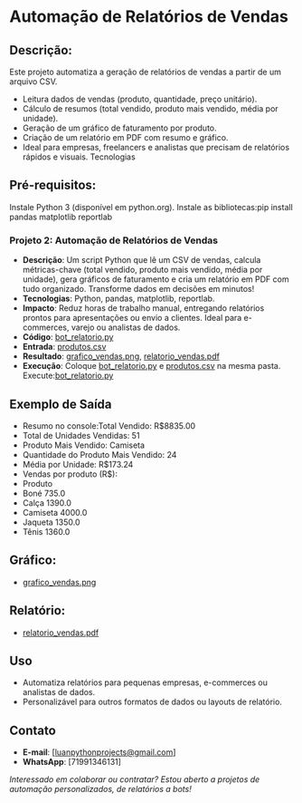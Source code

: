 # Automação de Relatórios de Vendas

## Descrição:
Este projeto automatiza a geração de relatórios de vendas a partir de um arquivo CSV. 

- Leitura dados de vendas (produto, quantidade, preço unitário).
- Cálculo de resumos (total vendido, produto mais vendido, média por unidade).
- Geração de um gráfico de faturamento por produto.
- Criação de um relatório em PDF com resumo e gráfico.
- Ideal para empresas, freelancers e analistas que precisam de relatórios rápidos e visuais.
Tecnologias

## Pré-requisitos:

Instale Python 3 (disponível em python.org).
Instale as bibliotecas:pip install pandas matplotlib reportlab

### Projeto 2: Automação de Relatórios de Vendas
- **Descrição**: Um script Python que lê um CSV de vendas, calcula métricas-chave (total vendido, produto mais vendido, média por unidade), gera gráficos de faturamento e cria um relatório em PDF com tudo organizado. Transforme dados em decisões em minutos!
- **Tecnologias**: Python, pandas, matplotlib, reportlab.
- **Impacto**: Reduz horas de trabalho manual, entregando relatórios prontos para apresentações ou envio a clientes. Ideal para e-commerces, varejo ou analistas de dados.
- **Código**: [bot_relatorio.py](bot_relatorio.py)
- **Entrada**: [produtos.csv](produtos.csv)
- **Resultado**: [grafico_vendas.png](grafico_vendas.png), [relatorio_vendas.pdf](relatorio_vendas.pdf)
- **Execução**: Coloque [bot_relatorio.py](bot_relatorio.py) e [produtos.csv](produtos.csv) na mesma pasta. Execute:[bot_relatorio.py](bot_relatorio.py)




## Exemplo de Saída

- Resumo no console:Total Vendido: R$8835.00
- Total de Unidades Vendidas: 51
- Produto Mais Vendido: Camiseta
- Quantidade do Produto Mais Vendido: 24
- Média por Unidade: R$173.24
- Vendas por produto (R$):
- Produto
- Boné         735.0
- Calça       1390.0
- Camiseta    4000.0
- Jaqueta     1350.0
- Tênis       1360.0


## Gráfico:
- [grafico_vendas.png](grafico_vendas.png)
## Relatório: 
- [relatorio_vendas.pdf](relatorio_vendas.pdf)

## Uso
- Automatiza relatórios para pequenas empresas, e-commerces ou analistas de dados.
- Personalizável para outros formatos de dados ou layouts de relatório.

## Contato
- **E-mail**: [luanpythonprojects@gmail.com]
- **WhatsApp**: [71991346131]

*Interessado em colaborar ou contratar? Estou aberto a projetos de automação personalizados, de relatórios a bots!*

